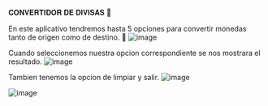 𝐂𝐎𝐍𝐕𝐄𝐑𝐓𝐈𝐃𝐎𝐑 𝐃𝐄 𝐃𝐈𝐕𝐈𝐒𝐀𝐒 🤑

En este aplicativo tendremos hasta 5 opciones para convertir monedas tanto de origen como de 
destino. 🤠
![image](https://user-images.githubusercontent.com/87955476/182043989-d52c17b4-24c5-4ad6-b36e-ef8ed23cc9fe.png)

Cuando seleccionemos nuestra opcion correspondiente se nos mostrara el resultado.
![image](https://user-images.githubusercontent.com/87955476/182044066-7fb287f7-edf3-45b9-bb66-19697aa53ee2.png)

Tambien tenemos la opcion de limpiar y salir. 
![image](https://user-images.githubusercontent.com/87955476/182044089-cb401a9b-ac7e-44d5-b6be-36dbe02a6c86.png)

![image](https://user-images.githubusercontent.com/87955476/182044118-02ca5948-8219-40c3-9b60-c3c62794576f.png)
